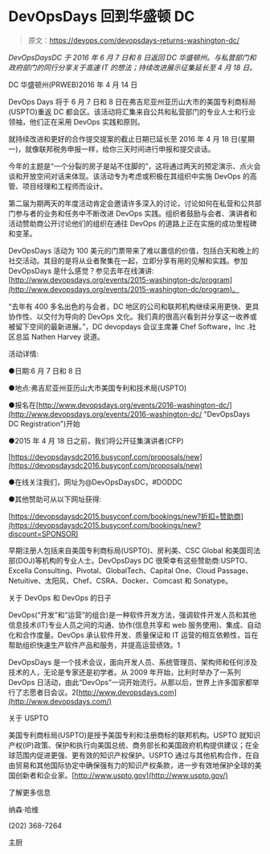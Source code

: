 # DevOpsDays 回到华盛顿 DC

> 原文：<https://devops.com/devopsdays-returns-washington-dc/>

*DevOpsDaysDC 于 2016 年 6 月 7 日和 8 日返回 DC 华盛顿州。与私营部门和政府部门的同行分享关于高速 IT 的想法；持续改进展示征集延长至 4 月 18 日。*

DC 华盛顿州(PRWEB)2016 年 4 月 14 日

DevOps Days 将于 6 月 7 日和 8 日在弗吉尼亚州亚历山大市的美国专利商标局(USPTO)重返 DC 都会区。该活动将汇集来自公共和私营部门的专业人士和行业领袖，他们正在采用 DevOps 实践和原则。

就持续改进和更好的合作提交提案的截止日期已延长至 2016 年 4 月 18 日(星期一)，就像联邦税务申报一样，给你三天时间进行申报和提交谈话。

今年的主题是“一个分裂的房子是站不住脚的”，这将通过两天的预定演示、点火会谈和开放空间对话来体现。该活动专为考虑或积极在其组织中实施 DevOps 的高管、项目经理和工程师而设计。

第二届为期两天的年度活动肯定会邀请许多深入的讨论，讨论如何在私营和公共部门参与者的业务和任务中不断改进 DevOps 实践。组织者鼓励与会者、演讲者和活动赞助商公开讨论他们的组织在通往 DevOps 的道路上正在实施的成功里程碑和变革。

DevOpsDays 活动为 100 美元的门票带来了难以置信的价值，包括白天和晚上的社交活动。其目的是将从业者聚集在一起，立即分享有用的见解和实践。参加 DevOpsDays 是什么感觉？参见去年在线演讲:[http://www.devopsdays.org/events/2015-washington-dc/program](http://www.devopsdays.org/events/2015-washington-dc/program)。

“去年有 400 多名出色的与会者，DC 地区的公司和联邦机构继续采用更快、更具协作性、以交付为导向的 DevOps 文化。我们真的很高兴看到并分享这一收养或被留下空间的最新进展。”，DC devopdays 会议主席兼 Chef Software，Inc .社区总监 Nathen Harvey 说道。

活动详情:

●日期:6 月 7 日和 8 日

●地点:弗吉尼亚州亚历山大市美国专利和技术局(USPTO)

●报名在[http://www.devopsdays.org/events/2016-washington-dc/](http://www.devopsdays.org/events/2016-washington-dc/ "DevOpsDays DC Registration")开始

●2015 年 4 月 18 日之前，我们将公开征集演讲者(CFP)

[https://devopsdaysdc2016.busyconf.com/proposals/new](https://devopsdaysdc2016.busyconf.com/proposals/new)

●在线关注我们，网址为@DevOpsDaysDC，#DODDC

●其他赞助可从以下网址获得:

[https://devopsdaysdc2015.busyconf.com/bookings/new?折扣=赞助商](https://devopsdaysdc2015.busyconf.com/bookings/new?discount=SPONSOR)

早期注册人包括来自美国专利商标局(USPTO)、房利美、CSC Global 和美国司法部(DOJ)等机构的专业人士。DevOpsDays DC 很荣幸有这些赞助商:USPTO、Excella Consulting、Pivotal、GlobalTech、Capital One、Cloud Passage、Netuitive、太阳风、Chef、CSRA、Docker、Comcast 和 Sonatype。

关于 DevOps 和 DevOps 的日子

DevOps(“开发”和“运营”的组合)是一种软件开发方法，强调软件开发人员和其他信息技术(IT)专业人员之间的沟通、协作(信息共享和 web 服务使用)、集成、自动化和合作度量。DevOps 承认软件开发、质量保证和 IT 运营的相互依赖性，旨在帮助组织快速生产软件产品和服务，并提高运营绩效。1

DevOpsDays 是一个技术会议，面向开发人员、系统管理员、架构师和任何涉及技术的人，无论是专家还是初学者。从 2009 年开始，比利时举办了一系列 DevOps 日活动，由此“DevOps”一词开始流行。从那以后，世界上许多国家都举行了志愿者日会议。2[http://www.devopsdays.com](http://www.devopsdays.com/)

关于 USPTO

美国专利商标局(USPTO)是授予美国专利和注册商标的联邦机构。USPTO 就知识产权(IP)政策、保护和执行向美国总统、商务部长和美国政府机构提供建议；在全球范围内促进更强、更有效的知识产权保护。USPTO 通过与其他机构合作，在自由贸易和其他国际协定中确保强有力的知识产权条款，进一步有效地保护全球的美国创新者和企业家。[http://www.uspto.gov](http://www.uspto.gov/)

了解更多信息

纳森·哈维

(202) 368-7264

主厨